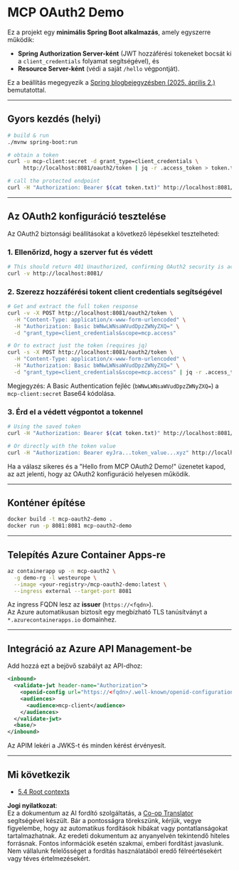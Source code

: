 <!--
CO_OP_TRANSLATOR_METADATA:
{
  "original_hash": "0a7083e660ca0d85fd6a947514c61993",
  "translation_date": "2025-07-14T00:43:23+00:00",
  "source_file": "05-AdvancedTopics/mcp-oauth2-demo/README.md",
  "language_code": "hu"
}
-->
# MCP OAuth2 Demo

Ez a projekt egy **minimális Spring Boot alkalmazás**, amely egyszerre működik:

* **Spring Authorization Server-ként** (JWT hozzáférési tokeneket bocsát ki a `client_credentials` folyamat segítségével), és  
* **Resource Server-ként** (védi a saját `/hello` végpontját).

Ez a beállítás megegyezik a [Spring blogbejegyzésben (2025. április 2.)](https://spring.io/blog/2025/04/02/mcp-server-oauth2) bemutatottal.

---

## Gyors kezdés (helyi)

```bash
# build & run
./mvnw spring-boot:run

# obtain a token
curl -u mcp-client:secret -d grant_type=client_credentials \
     http://localhost:8081/oauth2/token | jq -r .access_token > token.txt

# call the protected endpoint
curl -H "Authorization: Bearer $(cat token.txt)" http://localhost:8081/hello
```

---

## Az OAuth2 konfiguráció tesztelése

Az OAuth2 biztonsági beállításokat a következő lépésekkel tesztelheted:

### 1. Ellenőrizd, hogy a szerver fut és védett

```bash
# This should return 401 Unauthorized, confirming OAuth2 security is active
curl -v http://localhost:8081/
```

### 2. Szerezz hozzáférési tokent client credentials segítségével

```bash
# Get and extract the full token response
curl -v -X POST http://localhost:8081/oauth2/token \
  -H "Content-Type: application/x-www-form-urlencoded" \
  -H "Authorization: Basic bWNwLWNsaWVudDpzZWNyZXQ=" \
  -d "grant_type=client_credentials&scope=mcp.access"

# Or to extract just the token (requires jq)
curl -s -X POST http://localhost:8081/oauth2/token \
  -H "Content-Type: application/x-www-form-urlencoded" \
  -H "Authorization: Basic bWNwLWNsaWVudDpzZWNyZXQ=" \
  -d "grant_type=client_credentials&scope=mcp.access" | jq -r .access_token > token.txt
```

Megjegyzés: A Basic Authentication fejléc (`bWNwLWNsaWVudDpzZWNyZXQ=`) a `mcp-client:secret` Base64 kódolása.

### 3. Érd el a védett végpontot a tokennel

```bash
# Using the saved token
curl -H "Authorization: Bearer $(cat token.txt)" http://localhost:8081/hello

# Or directly with the token value
curl -H "Authorization: Bearer eyJra...token_value...xyz" http://localhost:8081/hello
```

Ha a válasz sikeres és a "Hello from MCP OAuth2 Demo!" üzenetet kapod, az azt jelenti, hogy az OAuth2 konfiguráció helyesen működik.

---

## Konténer építése

```bash
docker build -t mcp-oauth2-demo .
docker run -p 8081:8081 mcp-oauth2-demo
```

---

## Telepítés **Azure Container Apps**-re

```bash
az containerapp up -n mcp-oauth2 \
  -g demo-rg -l westeurope \
  --image <your-registry>/mcp-oauth2-demo:latest \
  --ingress external --target-port 8081
```

Az ingress FQDN lesz az **issuer** (`https://<fqdn>`).  
Az Azure automatikusan biztosít egy megbízható TLS tanúsítványt a `*.azurecontainerapps.io` domainhez.

---

## Integráció az **Azure API Management**-be

Add hozzá ezt a bejövő szabályt az API-dhoz:

```xml
<inbound>
  <validate-jwt header-name="Authorization">
    <openid-config url="https://<fqdn>/.well-known/openid-configuration"/>
    <audiences>
      <audience>mcp-client</audience>
    </audiences>
  </validate-jwt>
  <base/>
</inbound>
```

Az APIM lekéri a JWKS-t és minden kérést érvényesít.

---

## Mi következik

- [5.4 Root contexts](../mcp-root-contexts/README.md)

**Jogi nyilatkozat**:  
Ez a dokumentum az AI fordító szolgáltatás, a [Co-op Translator](https://github.com/Azure/co-op-translator) segítségével készült. Bár a pontosságra törekszünk, kérjük, vegye figyelembe, hogy az automatikus fordítások hibákat vagy pontatlanságokat tartalmazhatnak. Az eredeti dokumentum az anyanyelvén tekintendő hiteles forrásnak. Fontos információk esetén szakmai, emberi fordítást javaslunk. Nem vállalunk felelősséget a fordítás használatából eredő félreértésekért vagy téves értelmezésekért.